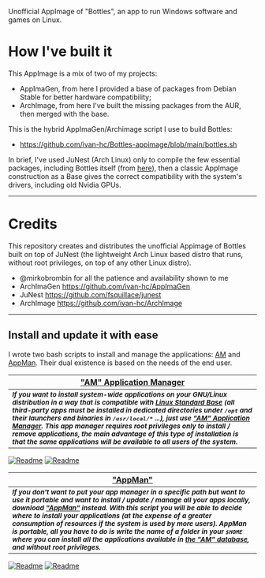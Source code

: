 Unofficial AppImage of "Bottles", an app to run Windows software and games on Linux.

# How I've built it
This AppImage is a mix of two of my projects:
- AppImaGen, from here I provided a base of packages from Debian Stable for better hardware compatibility;
- ArchImage, from here I've built the missing packages from the AUR, then merged with the base.

This is the hybrid AppImaGen/Archimage script I use to build Bottles:
- https://github.com/ivan-hc/Bottles-appimage/blob/main/bottles.sh

In brief, I've used JuNest (Arch Linux) only to compile the few essential packages, including Bottles itself (from [here](https://aur.archlinux.org/packages/bottles)), then a classic AppImage construction as a Base gives the correct compatibility with the system's drivers, including old Nvidia GPUs.

---------------------------------

# Credits
This repository creates and distributes the unofficial Appimage of Bottles built on top of JuNest (the lightweight Arch Linux based distro that runs, without root privileges, on top of any other Linux distro).

- @mirkobrombin for all the patience and availability shown to me
- ArchImaGen https://github.com/ivan-hc/AppImaGen
- JuNest https://github.com/fsquillace/junest
- ArchImage https://github.com/ivan-hc/ArchImage

---------------------------------

## Install and update it with ease

I wrote two bash scripts to install and manage the applications: [AM](https://github.com/ivan-hc/AM-Application-Manager) and [AppMan](https://github.com/ivan-hc/AppMan). Their dual existence is based on the needs of the end user.

| [**"AM" Application Manager**](https://github.com/ivan-hc/AM-Application-Manager) |
| -- |
| <sub>***If you want to install system-wide applications on your GNU/Linux distribution in a way that is compatible with [Linux Standard Base](https://refspecs.linuxfoundation.org/lsb.shtml) (all third-party apps must be installed in dedicated directories under `/opt` and their launchers and binaries in `/usr/local/*` ...), just use ["AM" Application Manager](https://github.com/ivan-hc/AM-Application-Manager). This app manager requires root privileges only to install / remove applications, the main advantage of this type of installation is that the same applications will be available to all users of the system.***</sub>
[![Readme](https://img.shields.io/github/stars/ivan-hc/AM-Application-Manager?label=%E2%AD%90&style=for-the-badge)](https://github.com/ivan-hc/AM-Application-Manager/stargazers) [![Readme](https://img.shields.io/github/license/ivan-hc/AM-Application-Manager?label=&style=for-the-badge)](https://github.com/ivan-hc/AM-Application-Manager/blob/main/LICENSE)

| [**"AppMan"**](https://github.com/ivan-hc/AppMan)
| --
| <sub>***If you don't want to put your app manager in a specific path but want to use it portable and want to install / update / manage all your apps locally, download ["AppMan"](https://github.com/ivan-hc/AppMan) instead. With this script you will be able to decide where to install your applications (at the expense of a greater consumption of resources if the system is used by more users). AppMan is portable, all you have to do is write the name of a folder in your `$HOME` where you can install all the applications available in [the "AM" database](https://github.com/ivan-hc/AM-Application-Manager/tree/main/programs), and without root privileges.***</sub>
[![Readme](https://img.shields.io/github/stars/ivan-hc/AppMan?label=%E2%AD%90&style=for-the-badge)](https://github.com/ivan-hc/AppMan/stargazers) [![Readme](https://img.shields.io/github/license/ivan-hc/AppMan?label=&style=for-the-badge)](https://github.com/ivan-hc/AppMan/blob/main/LICENSE)
